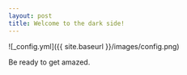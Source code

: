 ```yaml
---
layout: post
title: Welcome to the dark side!
---
```




![_config.yml]({{ site.baseurl }}/images/config.png)

Be ready to get amazed.
